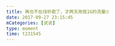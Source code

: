 ```yaml
---
title: 再也不在线听歌了，才两天用我1G的流量🙄
date: 2017-09-27 23:15:45
mCategories: [说说]
type: moment
time: t231545
---
```


